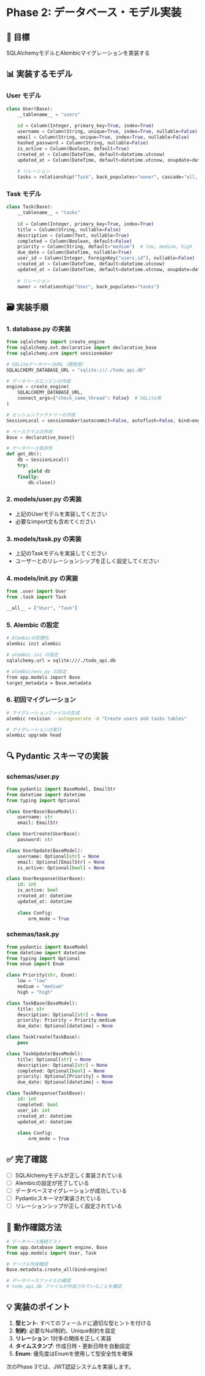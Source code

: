 # Phase 2: データベース・モデル実装

## 🎯 目標
SQLAlchemyモデルとAlembicマイグレーションを実装する

## 📊 実装するモデル

### User モデル
```python
class User(Base):
    __tablename__ = "users"
    
    id = Column(Integer, primary_key=True, index=True)
    username = Column(String, unique=True, index=True, nullable=False)
    email = Column(String, unique=True, index=True, nullable=False)
    hashed_password = Column(String, nullable=False)
    is_active = Column(Boolean, default=True)
    created_at = Column(DateTime, default=datetime.utcnow)
    updated_at = Column(DateTime, default=datetime.utcnow, onupdate=datetime.utcnow)
    
    # リレーション
    tasks = relationship("Task", back_populates="owner", cascade="all, delete-orphan")
```

### Task モデル
```python
class Task(Base):
    __tablename__ = "tasks"
    
    id = Column(Integer, primary_key=True, index=True)
    title = Column(String, nullable=False)
    description = Column(Text, nullable=True)
    completed = Column(Boolean, default=False)
    priority = Column(String, default="medium")  # low, medium, high
    due_date = Column(DateTime, nullable=True)
    user_id = Column(Integer, ForeignKey("users.id"), nullable=False)
    created_at = Column(DateTime, default=datetime.utcnow)
    updated_at = Column(DateTime, default=datetime.utcnow, onupdate=datetime.utcnow)
    
    # リレーション
    owner = relationship("User", back_populates="tasks")
```

## 🗃️ 実装手順

### 1. database.py の実装
```python
from sqlalchemy import create_engine
from sqlalchemy.ext.declarative import declarative_base
from sqlalchemy.orm import sessionmaker

# SQLiteデータベースURL（開発用）
SQLALCHEMY_DATABASE_URL = "sqlite:///./todo_api.db"

# データベースエンジンの作成
engine = create_engine(
    SQLALCHEMY_DATABASE_URL, 
    connect_args={"check_same_thread": False}  # SQLite用
)

# セッションファクトリーの作成
SessionLocal = sessionmaker(autocommit=False, autoflush=False, bind=engine)

# ベースクラスの作成
Base = declarative_base()

# データベース依存性
def get_db():
    db = SessionLocal()
    try:
        yield db
    finally:
        db.close()
```

### 2. models/user.py の実装
- 上記のUserモデルを実装してください
- 必要なimport文も含めてください

### 3. models/task.py の実装  
- 上記のTaskモデルを実装してください
- ユーザーとのリレーションシップを正しく設定してください

### 4. models/__init__.py の実装
```python
from .user import User
from .task import Task

__all__ = ["User", "Task"]
```

### 5. Alembic の設定
```bash
# Alembicの初期化
alembic init alembic

# alembic.ini の設定
sqlalchemy.url = sqlite:///./todo_api.db

# alembic/env.py の設定
from app.models import Base
target_metadata = Base.metadata
```

### 6. 初回マイグレーション
```bash
# マイグレーションファイルの生成
alembic revision --autogenerate -m "Create users and tasks tables"

# マイグレーションの実行
alembic upgrade head
```

## 🔍 Pydantic スキーマの実装

### schemas/user.py
```python
from pydantic import BaseModel, EmailStr
from datetime import datetime
from typing import Optional

class UserBase(BaseModel):
    username: str
    email: EmailStr

class UserCreate(UserBase):
    password: str

class UserUpdate(BaseModel):
    username: Optional[str] = None
    email: Optional[EmailStr] = None
    is_active: Optional[bool] = None

class UserResponse(UserBase):
    id: int
    is_active: bool
    created_at: datetime
    updated_at: datetime
    
    class Config:
        orm_mode = True
```

### schemas/task.py  
```python
from pydantic import BaseModel
from datetime import datetime
from typing import Optional
from enum import Enum

class Priority(str, Enum):
    low = "low"
    medium = "medium" 
    high = "high"

class TaskBase(BaseModel):
    title: str
    description: Optional[str] = None
    priority: Priority = Priority.medium
    due_date: Optional[datetime] = None

class TaskCreate(TaskBase):
    pass

class TaskUpdate(BaseModel):
    title: Optional[str] = None
    description: Optional[str] = None
    completed: Optional[bool] = None
    priority: Optional[Priority] = None
    due_date: Optional[datetime] = None

class TaskResponse(TaskBase):
    id: int
    completed: bool
    user_id: int
    created_at: datetime
    updated_at: datetime
    
    class Config:
        orm_mode = True
```

## ✅ 完了確認

- [ ] SQLAlchemyモデルが正しく実装されている
- [ ] Alembicの設定が完了している
- [ ] データベースマイグレーションが成功している
- [ ] Pydanticスキーマが実装されている
- [ ] リレーションシップが正しく設定されている

## 🧪 動作確認方法

```python
# データベース接続テスト
from app.database import engine, Base
from app.models import User, Task

# テーブル作成確認
Base.metadata.create_all(bind=engine)

# データベースファイルの確認
# todo_api.db ファイルが作成されていることを確認
```

## 💡 実装のポイント

1. **型ヒント**: すべてのフィールドに適切な型ヒントを付ける
2. **制約**: 必要なNull制約、Unique制約を設定
3. **リレーション**: 1対多の関係を正しく実装
4. **タイムスタンプ**: 作成日時・更新日時を自動設定
5. **Enum**: 優先度はEnumを使用して型安全性を確保

次のPhase 3では、JWT認証システムを実装します。
